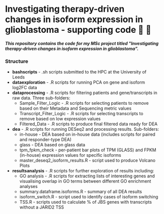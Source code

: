 # Investigating therapy-driven changes in isoform expression in glioblastoma - supporting code :dna: :brain:

***This repository contains the code for my MSc project titled "Investigating therapy-driven changes in isoform expression in glioblastoma".***

### Structure

* **bashscripts** - .sh scripts submitted to the HPC at the University of Leeds
* **dataexploration** - .R scripts for running PCA on gene and isoform log2FC data
* **dataprocessing** - .R scripts for filtering patients and gene/transcripts in raw data. Three sub-folders:
  * Sample_Filter_Logic - .R scripts for selecting patients to remove based on their Metadata and Sequencing metric values
  * Transcript_Filter_Logic - .R scripts for selecting transcripts to remove based on low expression values
  * Filtered_Data - .R scripts to produce final filtered data ready for DEA
* **dea** - .R scripts for running DESeq2 and processing results. Sub-folders:
  * in-house - DEA based on in-house data (includes scripts for paired and responder-type DEA)
  * glass - DEA based on glass data
  * tpm_fpkm_check - per-patient bar plots of TPM (GLASS) and FPKM (in-house) expression values for specific isoforms
  * master_deseq2_isoform_results.R - script used to produce Volcano Plots
* **resultsanalysis** - .R scripts for further exploration of results including:
  * GO analysis - .R scripts for extracting lists of interesting genes and visualising overlap in GO terms between different GO enrichment analyses
  * summary.dataframe.isoforms.R - summary of all DEA results
  * isoform_switch.R - script used to identify cases of isoform switching
  * TSS.R - scripts used to calculate % of JBS genes with transcripts without a JARID2 TSS


